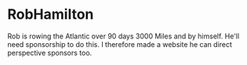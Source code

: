 # RobHamilton
Rob is rowing the Atlantic over 90 days 3000 Miles and by himself. He'll need sponsorship to do this. I therefore made a website he can direct perspective sponsors too.